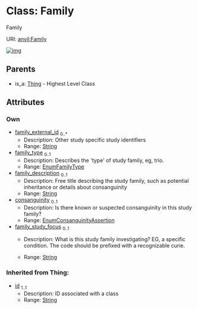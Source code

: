 
# Class: Family

Family

URI: [anvil:Family](https://anvilproject.org/acr-harmonized-data-model/Family)


[![img](https://yuml.me/diagram/nofunky;dir:TB/class/[Thing],[Thing]^-[Family&#124;family_external_id:string%20*;family_type:EnumFamilyType%20%3F;family_description:string%20%3F;consanguinity:EnumConsanguinityAssertion%20%3F;family_study_focus:string%20%3F;id(i):string])](https://yuml.me/diagram/nofunky;dir:TB/class/[Thing],[Thing]^-[Family&#124;family_external_id:string%20*;family_type:EnumFamilyType%20%3F;family_description:string%20%3F;consanguinity:EnumConsanguinityAssertion%20%3F;family_study_focus:string%20%3F;id(i):string])

## Parents

 *  is_a: [Thing](Thing.md) - Highest Level Class

## Attributes


### Own

 * [family_external_id](family_external_id.md)  <sub>0..\*</sub>
     * Description: Other study specific study identifiers
     * Range: [String](types/String.md)
 * [family_type](family_type.md)  <sub>0..1</sub>
     * Description: Describes the 'type' of study family, eg, trio.
     * Range: [EnumFamilyType](EnumFamilyType.md)
 * [family_description](family_description.md)  <sub>0..1</sub>
     * Description: Free title describing the study family, such as potential inheritance or details about consanguinity
     * Range: [String](types/String.md)
 * [consanguinity](consanguinity.md)  <sub>0..1</sub>
     * Description: Is there known or suspected consanguinity in this study family?
     * Range: [EnumConsanguinityAssertion](EnumConsanguinityAssertion.md)
 * [family_study_focus](family_study_focus.md)  <sub>0..1</sub>
     * Description: What is this study family investigating? EG, a specific condition. The code should be prefixed with a recognizable curie. 

     * Range: [String](types/String.md)

### Inherited from Thing:

 * [id](id.md)  <sub>1..1</sub>
     * Description: ID associated with a class
     * Range: [String](types/String.md)
